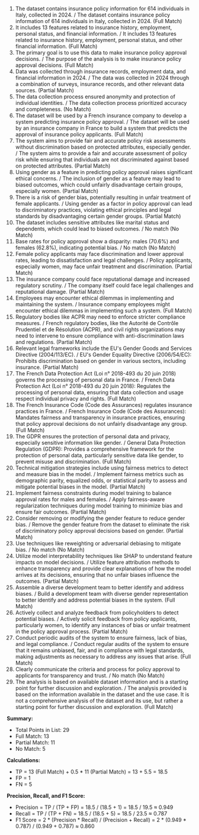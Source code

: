 1. The dataset contains insurance policy information for 614 individuals in Italy, collected in 2024. / The dataset contains insurance policy information of 614 individuals in Italy, collected in 2024. (Full Match)
2. It includes 13 features related to insurance history, employment, personal status, and financial information. / It includes 13 features related to insurance history, employment, personal status, and other financial information. (Full Match)
3. The primary goal is to use this data to make insurance policy approval decisions. / The purpose of the analysis is to make insurance policy approval decisions. (Full Match)
4. Data was collected through insurance records, employment data, and financial information in 2024. / The data was collected in 2024 through a combination of surveys, insurance records, and other relevant data sources. (Partial Match)
5. The data collection process ensured anonymity and protection of individual identities. / The data collection process prioritized accuracy and completeness. (No Match)
6. The dataset will be used by a French insurance company to develop a system predicting insurance policy approval. / The dataset will be used by an insurance company in France to build a system that predicts the approval of insurance policy applicants. (Full Match)
7. The system aims to provide fair and accurate policy risk assessments without discrimination based on protected attributes, especially gender. / The system aims to provide a fair and accurate assessment of policy risk while ensuring that individuals are not discriminated against based on protected attributes. (Partial Match)
8. Using gender as a feature in predicting policy approval raises significant ethical concerns. / The inclusion of gender as a feature may lead to biased outcomes, which could unfairly disadvantage certain groups, especially women. (Partial Match)
9. There is a risk of gender bias, potentially resulting in unfair treatment of female applicants. / Using gender as a factor in policy approval can lead to discriminatory practices, violating ethical principles and legal standards by disadvantaging certain gender groups. (Partial Match)
10. The dataset includes sensitive attributes like marital status and dependents, which could lead to biased outcomes. / No match (No Match)
11. Base rates for policy approval show a disparity: males (70.6%) and females (62.8%), indicating potential bias. / No match (No Match)
12. Female policy applicants may face discrimination and lower approval rates, leading to dissatisfaction and legal challenges. / Policy applicants, especially women, may face unfair treatment and discrimination. (Partial Match)
13. The insurance company could face reputational damage and increased regulatory scrutiny. / The company itself could face legal challenges and reputational damage. (Partial Match)
14. Employees may encounter ethical dilemmas in implementing and maintaining the system. / Insurance company employees might encounter ethical dilemmas in implementing such a system. (Full Match)
15. Regulatory bodies like ACPR may need to enforce stricter compliance measures. / French regulatory bodies, like the Autorité de Contrôle Prudentiel et de Résolution (ACPR), and civil rights organizations may need to intervene to ensure compliance with anti-discrimination laws and regulations. (Partial Match)
16. Relevant legal frameworks include the EU's Gender Goods and Services Directive (2004/113/EC). / EU's Gender Equality Directive (2006/54/EC): Prohibits discrimination based on gender in various sectors, including insurance. (Partial Match)
17. The French Data Protection Act (Loi n° 2018-493 du 20 juin 2018) governs the processing of personal data in France. / French Data Protection Act (Loi n° 2018-493 du 20 juin 2018): Regulates the processing of personal data, ensuring that data collection and usage respect individual privacy and rights. (Full Match)
18. The French Insurance Code (Code des Assurances) regulates insurance practices in France. / French Insurance Code (Code des Assurances): Mandates fairness and transparency in insurance practices, ensuring that policy approval decisions do not unfairly disadvantage any group. (Full Match)
19. The GDPR ensures the protection of personal data and privacy, especially sensitive information like gender. / General Data Protection Regulation (GDPR): Provides a comprehensive framework for the protection of personal data, particularly sensitive data like gender, to prevent misuse and discrimination. (Full Match)
20. Technical mitigation strategies include using fairness metrics to detect and measure bias in the model. / Implement fairness metrics such as demographic parity, equalized odds, or statistical parity to assess and mitigate potential biases in the model. (Partial Match)
21. Implement fairness constraints during model training to balance approval rates for males and females. / Apply fairness-aware regularization techniques during model training to minimize bias and ensure fair outcomes. (Partial Match)
22. Consider removing or modifying the gender feature to reduce gender bias. / Remove the gender feature from the dataset to eliminate the risk of discriminatory policy approval decisions based on gender. (Partial Match)
23. Use techniques like reweighting or adversarial debiasing to mitigate bias. / No match (No Match)
24. Utilize model interpretability techniques like SHAP to understand feature impacts on model decisions. / Utilize feature attribution methods to enhance transparency and provide clear explanations of how the model arrives at its decisions, ensuring that no unfair biases influence the outcomes. (Partial Match)
25. Assemble a diverse development team to better identify and address biases. / Build a development team with diverse gender representation to better identify and address potential biases in the system. (Full Match)
26. Actively collect and analyze feedback from policyholders to detect potential biases. / Actively solicit feedback from policy applicants, particularly women, to identify any instances of bias or unfair treatment in the policy approval process. (Partial Match)
27. Conduct periodic audits of the system to ensure fairness, lack of bias, and legal compliance. / Conduct regular audits of the system to ensure that it remains unbiased, fair, and in compliance with legal standards, making adjustments as necessary to address any issues that arise. (Full Match)
28. Clearly communicate the criteria and process for policy approval to applicants for transparency and trust. / No match (No Match)
29. The analysis is based on available dataset information and is a starting point for further discussion and exploration. / The analysis provided is based on the information available in the dataset and the use case. It is not a comprehensive analysis of the dataset and its use, but rather a starting point for further discussion and exploration. (Full Match)

**Summary:**
- Total Points in List: 29
- Full Match: 13
- Partial Match: 11
- No Match: 5

**Calculations:**
- TP = 13 (Full Match) + 0.5 * 11 (Partial Match) = 13 + 5.5 = 18.5
- FP = 1
- FN = 5

**Precision, Recall, and F1 Score:**
- Precision = TP / (TP + FP) = 18.5 / (18.5 + 1) = 18.5 / 19.5 ≈ 0.949
- Recall = TP / (TP + FN) = 18.5 / (18.5 + 5) = 18.5 / 23.5 ≈ 0.787
- F1 Score = 2 * (Precision * Recall) / (Precision + Recall) = 2 * (0.949 * 0.787) / (0.949 + 0.787) ≈ 0.860